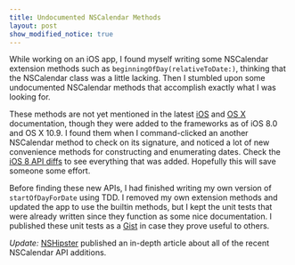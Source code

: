 ```yaml
---
title: Undocumented NSCalendar Methods
layout: post
show_modified_notice: true
---
```


While working on an iOS app, I found myself writing some NSCalendar extension methods such as `beginningOfDay(relativeToDate:)`, thinking that the NSCalendar class was a little lacking. Then I stumbled upon some undocumented NSCalendar methods that accomplish exactly what I was looking for.

These methods are not yet mentioned in the latest [iOS][NSCalendar-iOS] and [OS X][NSCalendar-OSX] documentation, though they were added to the frameworks as of iOS 8.0 and OS X 10.9. I found them when I command-clicked an another NSCalendar method to check on its signature, and noticed a lot of new convenience methods for constructing and enumerating dates. Check the [iOS 8 API diffs][diffs] to see everything that was added. Hopefully this will save someone some effort.

Before finding these new APIs, I had finished writing my own version of `startOfDayForDate` using TDD. I removed my own extension methods and updated the app to use the builtin methods, but I kept the unit tests that were already written since they function as some nice documentation. I published these unit tests as a [Gist][] in case they prove useful to others.

*Update:* [NSHipster][] published an in-depth article about all of the recent NSCalendar API additions.

[NSCalendar-iOS]: https://developer.apple.com/library/ios/documentation/Cocoa/Reference/Foundation/Classes/NSCalendar_Class/
[NSCalendar-OSX]: https://developer.apple.com/library/mac/documentation/Cocoa/Reference/Foundation/Classes/NSCalendar_Class/
[diffs]: https://developer.apple.com/library/ios/releasenotes/General/iOS80APIDiffs/frameworks/Foundation.html
[Gist]: https://gist.github.com/mmertsock/59a7673df76bc31b14e4
[NSHipster]: http://nshipster.com/nscalendar-additions/
